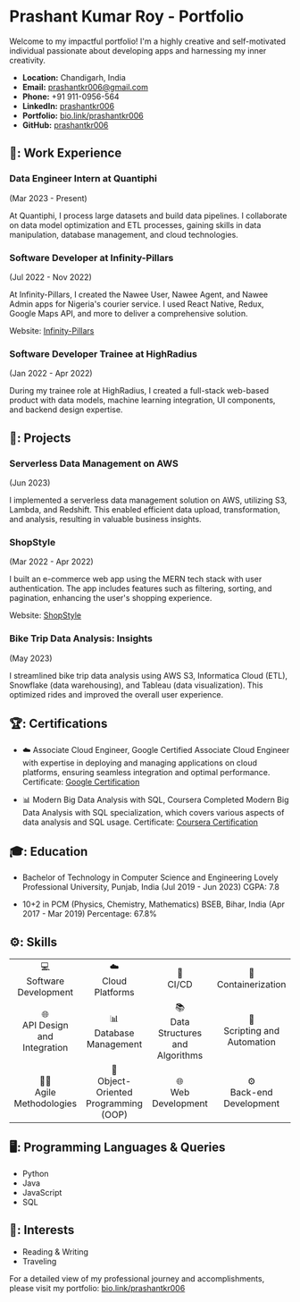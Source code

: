 # Prashant Kumar Roy - Portfolio

Welcome to my impactful portfolio! I'm a highly creative and self-motivated individual passionate about developing apps and harnessing my inner creativity.

- **Location:** Chandigarh, India
- **Email:** prashantkr006@gmail.com
- **Phone:** +91 911-0956-564
- **LinkedIn:** [prashantkr006](https://www.linkedin.com/in/prashantkr006/)
- **Portfolio:** [bio.link/prashantkr006](https://bio.link/prashantkr006)
- **GitHub:** [prashantkr006](https://github.com/prashantkr006)

## 💼: Work Experience

### Data Engineer Intern at Quantiphi
(Mar 2023 - Present)

At Quantiphi, I process large datasets and build data pipelines. I collaborate on data model optimization and ETL processes, gaining skills in data manipulation, database management, and cloud technologies.

### Software Developer at Infinity-Pillars
(Jul 2022 - Nov 2022)

At Infinity-Pillars, I created the Nawee User, Nawee Agent, and Nawee Admin apps for Nigeria's courier service. I used React Native, Redux, Google Maps API, and more to deliver a comprehensive solution.

Website: [Infinity-Pillars](https://www.linkedin.com/company/infinity-pillars/mycompany/)

### Software Developer Trainee at HighRadius
(Jan 2022 - Apr 2022)

During my trainee role at HighRadius, I created a full-stack web-based product with data models, machine learning integration, UI components, and backend design expertise.

## 🚀: Projects

### Serverless Data Management on AWS
(Jun 2023)

I implemented a serverless data management solution on AWS, utilizing S3, Lambda, and Redshift. This enabled efficient data upload, transformation, and analysis, resulting in valuable business insights.

### ShopStyle
(Mar 2022 - Apr 2022)

I built an e-commerce web app using the MERN tech stack with user authentication. The app includes features such as filtering, sorting, and pagination, enhancing the user's shopping experience.

Website: [ShopStyle](https://prashantkr006.github.io/shopStyle/)

### Bike Trip Data Analysis: Insights
(May 2023)

I streamlined bike trip data analysis using AWS S3, Informatica Cloud (ETL), Snowflake (data warehousing), and Tableau (data visualization). This optimized rides and improved the overall user experience.

## 🏆: Certifications

- :cloud: Associate Cloud Engineer, Google
  Certified Associate Cloud Engineer with expertise in deploying and managing applications on cloud platforms, ensuring seamless integration and optimal performance.
  Certificate: [Google Certification](https://lnkd.in/dE3ARrMD)
  
- :bar_chart: Modern Big Data Analysis with SQL, Coursera
  Completed Modern Big Data Analysis with SQL specialization, which covers various aspects of data analysis and SQL usage.
  Certificate: [Coursera Certification](https://bit.ly/3uQPj8m)

## 🎓: Education

- Bachelor of Technology in Computer Science and Engineering
  Lovely Professional University, Punjab, India (Jul 2019 - Jun 2023)
  CGPA: 7.8

- 10+2 in PCM (Physics, Chemistry, Mathematics)
  BSEB, Bihar, India (Apr 2017 - Mar 2019)
  Percentage: 67.8%

## ⚙️: Skills

<div align="center">
  <table>
    <tr>
      <td align="center">
        💻<br>Software Development
      </td>
      <td align="center">
        ☁️<br>Cloud Platforms
      </td>
      <td align="center">
        🔄<br>CI/CD
      </td>
      <td align="center">
        🐳<br>Containerization
      </td>
    </tr>
    <tr>
      <td align="center">
        🌐<br>API Design and Integration
      </td>
      <td align="center">
        📊<br>Database Management
      </td>
      <td align="center">
        📚<br>Data Structures and Algorithms
      </td>
      <td align="center">
        🤖<br>Scripting and Automation
      </td>
    </tr>
    <tr>
      <td align="center">
        🏃‍♂️<br>Agile Methodologies
      </td>
      <td align="center">
        🧬<br>Object-Oriented Programming (OOP)
      </td>
      <td align="center">
        🌐<br>Web Development
      </td>
      <td align="center">
        ⚙️<br>Back-end Development
      </td>
    </tr>
  </table>
</div>


## 🖥️: Programming Languages & Queries

- Python
- Java
- JavaScript
- SQL

## 📖: Interests

- Reading & Writing
- Traveling

For a detailed view of my professional journey and accomplishments, please visit my portfolio: [bio.link/prashantkr006](https://bio.link/prashantkr006)
